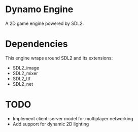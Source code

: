 # Dynamo Engine

A 2D game engine powered by SDL2.

# Dependencies

This engine wraps around SDL2 and its extensions:
- SDL2_image
- SDL2_mixer
- SDL2_ttf
- SDL2_net

# TODO
- Implement client-server model for multiplayer networking
- Add support for dynamic 2D lighting